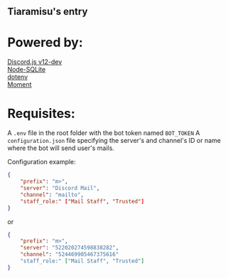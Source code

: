 ## Tiaramisu's entry

# Powered by:
[Discord.js v12-dev](https://github.com/discordjs/discord.js)  
[Node-SQLite](https://github.com/kriasoft/node-sqlite)  
[dotenv](https://github.com/motdotla/dotenv)  
[Moment](https://github.com/moment/moment/)  

# Requisites:
A `.env` file in the root folder with the bot token named `BOT_TOKEN`  A `configuration.json` file specifying the server's and channel's ID or name where the bot will send user's mails.

Configuration example:
```json
{
	"prefix": "m>",
	"server": "Discord Mail",
	"channel": "mailto",
	"staff_role:" ["Mail Staff", "Trusted"]
}
```

or

```json
{
	"prefix": "m>",
	"server": "522020274598838282",
	"channel": "524469905467375616"
	"staff_role:" ["Mail Staff", "Trusted"]
}
```
